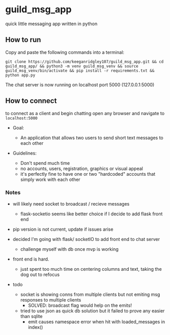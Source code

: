 # guild_msg_app
quick little messaging app written in python 

## How to run
Copy and paste the following commands into a terminal: 
```
git clone https://github.com/keeganridgley107/guild_msg_app.git && cd guild_msg_app/ && python3 -m venv guild_msg_venv && source guild_msg_venv/bin/activate && pip install -r requirements.txt && python app.py
```
The chat server is now running on localhost port 5000 (127.0.0.1:5000)

## How to connect

to connect as a client and begin chatting open any browser and navigate to `localhost:5000`


- Goal: 
    - An application that allows two users to send short text messages to each other

- Guidelines: 
    - Don't spend much time  
    - no accounts, users, registration, graphics or visual appeal 
    - it's perfectly fine to have one or two "hardcoded" accounts that simply work with each other


### Notes

- will likely need socket to broadcast / recieve messages
    - flask-socketio seems like better choice if I decide to add flask front end 
- pip version is not current, update if issues arise
- decided I'm going with flask/ socketIO to add front end to chat server 
    - challenge myself with db once mvp is working
- front end is hard. 
    - just spent too much time on centering columns and text, taking the dog out to refocus 

- todo
    - socket is showing conns from multiple clients but not emiting msg responses to multiple clients 
        - SOLVED: broadcast flag would help on the emits!
    - tried to use json as quick db solution but it failed to prove any easier than sqlite 
        - emit causes namespace error when hit with loaded_messages in index()
    
